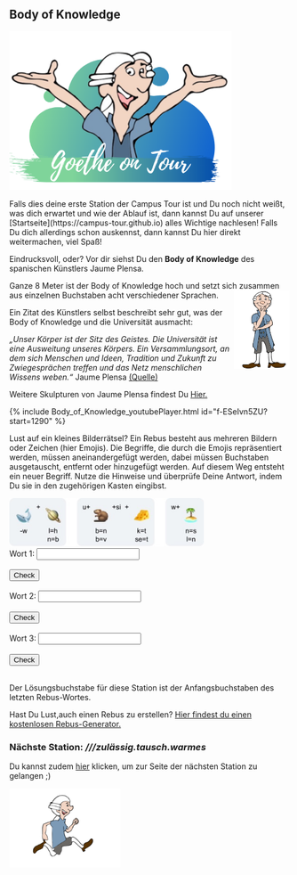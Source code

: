 ## Body of Knowledge
<p class="aligncenter">
    <img src="Logo.png" alt="centered image" width="400" />
</p>
Falls dies deine erste Station der Campus Tour ist und Du noch nicht weißt, was dich erwartet und wie der Ablauf ist, dann kannst Du auf unserer [Startseite](https://campus-tour.github.io) alles Wichtige nachlesen! Falls Du dich allerdings schon auskennst, dann kannst Du hier direkt weitermachen, viel Spaß! <br/>

Eindrucksvoll, oder? Vor dir siehst Du den __Body of Knowledge__ des spanischen Künstlers Jaume Plensa.         

Ganze 8 Meter ist der Body of Knowledge hoch und setzt sich zusammen aus einzelnen Buchstaben acht verschiedener Sprachen. <img align="right" src="Pose1_1.svg" width="100"> 

Ein Zitat des Künstlers selbst beschreibt sehr gut, was der Body of Knowledge und die Universität ausmacht: 

_„Unser Körper ist der Sitz des Geistes. Die Universität ist eine Ausweitung unseres Körpers. 
Ein Versammlungsort, an dem sich Menschen und Ideen, Tradition und Zukunft zu Zwiegesprächen treffen und das Netz menschlichen Wissens weben.“_ 
Jaume Plensa [(Quelle)](https://www.kunst-im-oeffentlichen-raum-frankfurt.de/de/page28.html?id=433)
 
Weitere Skulpturen von Jaume Plensa findest Du [Hier.](https://jaumeplensa.com/works-and-projects/sculpture)

{% include Body_of_Knowledge_youtubePlayer.html id="f-ESeIvn5ZU?start=1290" %}

Lust auf ein kleines Bilderrätsel? Ein Rebus besteht aus mehreren Bildern oder Zeichen (hier Emojis). Die Begriffe, die durch die Emojis repräsentiert werden, müssen aneinandergefügt werden, dabei müssen Buchstaben ausgetauscht, entfernt oder hinzugefügt werden. Auf diesem Weg entsteht ein neuer Begriff. 
Nutze die Hinweise und überprüfe Deine Antwort, indem Du sie in den zugehörigen Kasten eingibst. 

<img src="Body_of_Knowledge_rebus.jpeg" width="350">

<form name="f1">
  Wort 1: <input type="text" name="studentAnswer" size="20">
  <br>
  <br>
  <input type="button" value="Check" onClick="checkAnswers1()">
  <br>
  <br>
</form>

<form name="f2">
  Wort 2: <input type="text" name="studentAnswer" size="20">
  <br>
  <br>
  <input type="button" value="Check" onClick="checkAnswers2()">
  <br>
  <br>
</form>

<form name="f3">
  Wort 3: <input type="text" name="studentAnswer" size="20">
  <br>
  <br>
  <input type="button" value="Check" onClick="checkAnswers3()">
 <br>
 <br>
</form>

Der Lösungsbuchstabe für diese Station ist der Anfangsbuchstaben des letzten Rebus-Wortes.

Hast Du Lust,auch einen Rebus zu erstellen? [Hier findest du einen kostenlosen Rebus-Generator.](https://rebus.club/de)

### Nächste Station: _///zulässig.tausch.warmes_  
Du kannst zudem [hier](https://campus-tour.github.io/casino_mensa.html) klicken, um zur Seite der nächsten Station zu gelangen ;)

<img src="Pose2.svg" width="200">

<script>
function checkAnswers1() {
// document.$formName.$inputName
  Student_answer = document.f1.studentAnswer.value
  Teacher_answer = "Alphabet"

  if (Student_answer.length == 0 || Teacher_answer.length == 0) {
    alert("Bitte gebe das gesuchte Wort ein. Achte dabei auf Groß- und Kleinschreibung.");
    return false;
  }

  if (Student_answer == Teacher_answer) {
    alert("Super! Deine Antwort ist korrekt!");
  } else {
    alert("Falsche Antwort. Bitte gebe das gesuchte Wort ein. Achte dabei auf Groß- und Kleinschreibung.");
  }

}

function checkAnswers2() {
// document.$formName.$inputName
  Student_answer = document.f2.studentAnswer.value
  Teacher_answer = "Universität"

  if (Student_answer.length == 0 || Teacher_answer.length == 0) {
    alert("Bitte gebe das gesuchte Wort ein. Achte dabei auf Groß- und Kleinschreibung.");
    return false;
  }

  if (Student_answer == Teacher_answer) {
    alert("Super! Deine Antwort ist korrekt!");
  } else {
    alert("Falsche Antwort. Bitte gebe das gesuchte Wort ein. Achte dabei auf Groß- und Kleinschreibung.");
  }

}
  
function checkAnswers3() {
// document.$formName.$inputName
  Student_answer = document.f3.studentAnswer.value
  Teacher_answer = "Wissen"

  if (Student_answer.length == 0 || Teacher_answer.length == 0) {
    alert("Bitte gebe das gesuchte Wort ein. Achte dabei auf Groß- und Kleinschreibung.");
    return false;
  }
  if (Student_answer == Teacher_answer) {
    alert("Super! Deine Antwort ist korrekt!");
  } else {
    alert("Falsche Antwort. Bitte gebe das gesuchte Wort ein. Achte dabei auf Groß- und Kleinschreibung.");
  }

}
</script>


